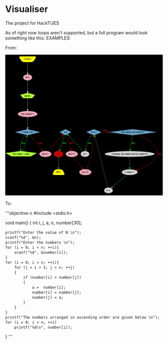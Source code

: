 # Visualiser
The project for HackTUES

As of right now loops aren't supported, but a full program would look something like this:
EXAMPLES:

From:

![bubble_sort_image](https://github.com/rokn/Visualiser/blob/master/Examples/bubble_sort_example.jpg)

To:

'''objective-c
#include <stdio.h>

void main()
{
    int i, j, a, n, number[30];

    printf("Enter the value of N \n");
    scanf("%d", &n);
    printf("Enter the numbers \n");
    for (i = 0; i < n; ++i){
        scanf("%d", &number[i]);
    }
    for (i = 0; i < n; ++i){
        for (j = i + 1; j < n; ++j)
        {
            if (number[i] > number[j])
            {
                a =  number[i];
                number[i] = number[j];
                number[j] = a;
            }
        }
    }
    printf("The numbers arranged in ascending order are given below \n");
    for (i = 0; i < n; ++i)
        printf("%d\n", number[i]);
}
'''